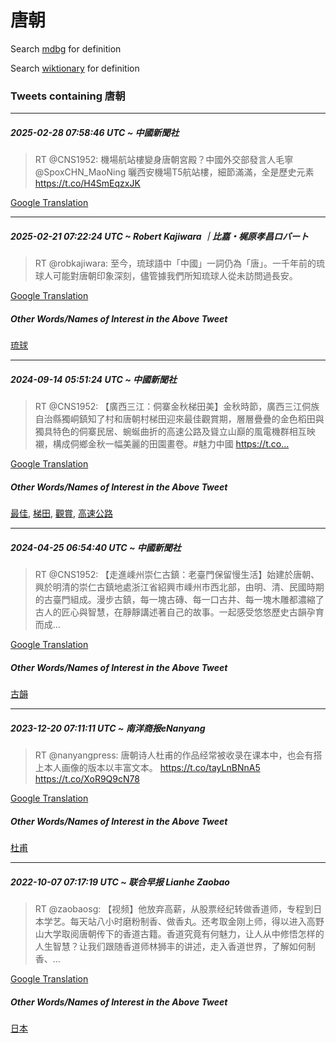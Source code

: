 # 唐朝

Search [mdbg](https://www.mdbg.net/chinese/dictionary?page=worddict&wdrst=0&wdqb=唐朝) for definition

Search [wiktionary](https://en.wiktionary.org/wiki/唐朝) for definition

### Tweets containing 唐朝

___
##### 2025-02-28 07:58:46 UTC ~ 中國新聞社
> RT @CNS1952: 機場航站樓變身唐朝宮殿？中國外交部發言人毛寧@SpoxCHN_MaoNing 曬西安機場T5航站樓，細節滿滿，全是歷史元素 https://t.co/H4SmEqzxJK

[Google Translation](https://translate.google.com/?hi=en&tab=TT&sl=zh-CN&tl=en&op=translate&text=RT+%40CNS1952%3A+%E6%A9%9F%E5%A0%B4%E8%88%AA%E7%AB%99%E6%A8%93%E8%AE%8A%E8%BA%AB%E5%94%90%E6%9C%9D%E5%AE%AE%E6%AE%BF%EF%BC%9F%E4%B8%AD%E5%9C%8B%E5%A4%96%E4%BA%A4%E9%83%A8%E7%99%BC%E8%A8%80%E4%BA%BA%E6%AF%9B%E5%AF%A7%40SpoxCHN_MaoNing+%E6%9B%AC%E8%A5%BF%E5%AE%89%E6%A9%9F%E5%A0%B4T5%E8%88%AA%E7%AB%99%E6%A8%93%EF%BC%8C%E7%B4%B0%E7%AF%80%E6%BB%BF%E6%BB%BF%EF%BC%8C%E5%85%A8%E6%98%AF%E6%AD%B7%E5%8F%B2%E5%85%83%E7%B4%A0+https%3A%2F%2Ft.co%2FH4SmEqzxJK)
___
##### 2025-02-21 07:22:24 UTC ~ Robert Kajiwara ｜比嘉・梶原孝昌ロバート
> RT @robkajiwara: 至今，琉球語中「中國」一詞仍為「唐」。一千年前的琉球人可能對唐朝印象深刻，儘管據我們所知琉球人從未訪問過長安。

[Google Translation](https://translate.google.com/?hi=en&tab=TT&sl=zh-CN&tl=en&op=translate&text=RT+%40robkajiwara%3A+%E8%87%B3%E4%BB%8A%EF%BC%8C%E7%90%89%E7%90%83%E8%AA%9E%E4%B8%AD%E3%80%8C%E4%B8%AD%E5%9C%8B%E3%80%8D%E4%B8%80%E8%A9%9E%E4%BB%8D%E7%82%BA%E3%80%8C%E5%94%90%E3%80%8D%E3%80%82%E4%B8%80%E5%8D%83%E5%B9%B4%E5%89%8D%E7%9A%84%E7%90%89%E7%90%83%E4%BA%BA%E5%8F%AF%E8%83%BD%E5%B0%8D%E5%94%90%E6%9C%9D%E5%8D%B0%E8%B1%A1%E6%B7%B1%E5%88%BB%EF%BC%8C%E5%84%98%E7%AE%A1%E6%93%9A%E6%88%91%E5%80%91%E6%89%80%E7%9F%A5%E7%90%89%E7%90%83%E4%BA%BA%E5%BE%9E%E6%9C%AA%E8%A8%AA%E5%95%8F%E9%81%8E%E9%95%B7%E5%AE%89%E3%80%82)
##### Other Words/Names of Interest in the Above Tweet
[琉球](琉球.md)
___
##### 2024-09-14 05:51:24 UTC ~ 中國新聞社
> RT @CNS1952: 【廣西三江：侗寨金秋梯田美】金秋時節，廣西三江侗族自治縣獨峒鎮知了村和唐朝村梯田迎來最佳觀賞期，層層疊疊的金色稻田與獨具特色的侗寨民居、蜿蜒曲折的高速公路及聳立山巔的風電機群相互映襯，構成侗鄉金秋一幅美麗的田園畫卷。#魅力中國 https://t.co…

[Google Translation](https://translate.google.com/?hi=en&tab=TT&sl=zh-CN&tl=en&op=translate&text=RT+%40CNS1952%3A+%E3%80%90%E5%BB%A3%E8%A5%BF%E4%B8%89%E6%B1%9F%EF%BC%9A%E4%BE%97%E5%AF%A8%E9%87%91%E7%A7%8B%E6%A2%AF%E7%94%B0%E7%BE%8E%E3%80%91%E9%87%91%E7%A7%8B%E6%99%82%E7%AF%80%EF%BC%8C%E5%BB%A3%E8%A5%BF%E4%B8%89%E6%B1%9F%E4%BE%97%E6%97%8F%E8%87%AA%E6%B2%BB%E7%B8%A3%E7%8D%A8%E5%B3%92%E9%8E%AE%E7%9F%A5%E4%BA%86%E6%9D%91%E5%92%8C%E5%94%90%E6%9C%9D%E6%9D%91%E6%A2%AF%E7%94%B0%E8%BF%8E%E4%BE%86%E6%9C%80%E4%BD%B3%E8%A7%80%E8%B3%9E%E6%9C%9F%EF%BC%8C%E5%B1%A4%E5%B1%A4%E7%96%8A%E7%96%8A%E7%9A%84%E9%87%91%E8%89%B2%E7%A8%BB%E7%94%B0%E8%88%87%E7%8D%A8%E5%85%B7%E7%89%B9%E8%89%B2%E7%9A%84%E4%BE%97%E5%AF%A8%E6%B0%91%E5%B1%85%E3%80%81%E8%9C%BF%E8%9C%92%E6%9B%B2%E6%8A%98%E7%9A%84%E9%AB%98%E9%80%9F%E5%85%AC%E8%B7%AF%E5%8F%8A%E8%81%B3%E7%AB%8B%E5%B1%B1%E5%B7%94%E7%9A%84%E9%A2%A8%E9%9B%BB%E6%A9%9F%E7%BE%A4%E7%9B%B8%E4%BA%92%E6%98%A0%E8%A5%AF%EF%BC%8C%E6%A7%8B%E6%88%90%E4%BE%97%E9%84%89%E9%87%91%E7%A7%8B%E4%B8%80%E5%B9%85%E7%BE%8E%E9%BA%97%E7%9A%84%E7%94%B0%E5%9C%92%E7%95%AB%E5%8D%B7%E3%80%82%23%E9%AD%85%E5%8A%9B%E4%B8%AD%E5%9C%8B+https%3A%2F%2Ft.co%E2%80%A6)
##### Other Words/Names of Interest in the Above Tweet
[最佳](最佳.md), [梯田](梯田.md), [觀賞](觀賞.md), [高速公路](高速公路.md)
___
##### 2024-04-25 06:54:40 UTC ~ 中國新聞社
> RT @CNS1952: 【走進嵊州崇仁古鎮：老臺門保留慢生活】始建於唐朝、興於明清的崇仁古鎮地處浙江省紹興市嵊州市西北部，由明、清、民國時期的古臺門組成。漫步古鎮，每一塊古磚、每一口古井、每一塊木雕都濃縮了古人的匠心與智慧，在靜靜講述著自己的故事。一起感受悠悠歷史古韻孕育而成…

[Google Translation](https://translate.google.com/?hi=en&tab=TT&sl=zh-CN&tl=en&op=translate&text=RT+%40CNS1952%3A+%E3%80%90%E8%B5%B0%E9%80%B2%E5%B5%8A%E5%B7%9E%E5%B4%87%E4%BB%81%E5%8F%A4%E9%8E%AE%EF%BC%9A%E8%80%81%E8%87%BA%E9%96%80%E4%BF%9D%E7%95%99%E6%85%A2%E7%94%9F%E6%B4%BB%E3%80%91%E5%A7%8B%E5%BB%BA%E6%96%BC%E5%94%90%E6%9C%9D%E3%80%81%E8%88%88%E6%96%BC%E6%98%8E%E6%B8%85%E7%9A%84%E5%B4%87%E4%BB%81%E5%8F%A4%E9%8E%AE%E5%9C%B0%E8%99%95%E6%B5%99%E6%B1%9F%E7%9C%81%E7%B4%B9%E8%88%88%E5%B8%82%E5%B5%8A%E5%B7%9E%E5%B8%82%E8%A5%BF%E5%8C%97%E9%83%A8%EF%BC%8C%E7%94%B1%E6%98%8E%E3%80%81%E6%B8%85%E3%80%81%E6%B0%91%E5%9C%8B%E6%99%82%E6%9C%9F%E7%9A%84%E5%8F%A4%E8%87%BA%E9%96%80%E7%B5%84%E6%88%90%E3%80%82%E6%BC%AB%E6%AD%A5%E5%8F%A4%E9%8E%AE%EF%BC%8C%E6%AF%8F%E4%B8%80%E5%A1%8A%E5%8F%A4%E7%A3%9A%E3%80%81%E6%AF%8F%E4%B8%80%E5%8F%A3%E5%8F%A4%E4%BA%95%E3%80%81%E6%AF%8F%E4%B8%80%E5%A1%8A%E6%9C%A8%E9%9B%95%E9%83%BD%E6%BF%83%E7%B8%AE%E4%BA%86%E5%8F%A4%E4%BA%BA%E7%9A%84%E5%8C%A0%E5%BF%83%E8%88%87%E6%99%BA%E6%85%A7%EF%BC%8C%E5%9C%A8%E9%9D%9C%E9%9D%9C%E8%AC%9B%E8%BF%B0%E8%91%97%E8%87%AA%E5%B7%B1%E7%9A%84%E6%95%85%E4%BA%8B%E3%80%82%E4%B8%80%E8%B5%B7%E6%84%9F%E5%8F%97%E6%82%A0%E6%82%A0%E6%AD%B7%E5%8F%B2%E5%8F%A4%E9%9F%BB%E5%AD%95%E8%82%B2%E8%80%8C%E6%88%90%E2%80%A6)
##### Other Words/Names of Interest in the Above Tweet
[古韻](古韻.md)
___
##### 2023-12-20 07:11:11 UTC ~ 南洋商报eNanyang
> RT @nanyangpress: 唐朝诗人杜甫的作品经常被收录在课本中，也会有搭上本人画像的版本以丰富文本。 https://t.co/tayLnBNnA5 https://t.co/XoR9Q9cN78

[Google Translation](https://translate.google.com/?hi=en&tab=TT&sl=zh-CN&tl=en&op=translate&text=RT+%40nanyangpress%3A+%E5%94%90%E6%9C%9D%E8%AF%97%E4%BA%BA%E6%9D%9C%E7%94%AB%E7%9A%84%E4%BD%9C%E5%93%81%E7%BB%8F%E5%B8%B8%E8%A2%AB%E6%94%B6%E5%BD%95%E5%9C%A8%E8%AF%BE%E6%9C%AC%E4%B8%AD%EF%BC%8C%E4%B9%9F%E4%BC%9A%E6%9C%89%E6%90%AD%E4%B8%8A%E6%9C%AC%E4%BA%BA%E7%94%BB%E5%83%8F%E7%9A%84%E7%89%88%E6%9C%AC%E4%BB%A5%E4%B8%B0%E5%AF%8C%E6%96%87%E6%9C%AC%E3%80%82+https%3A%2F%2Ft.co%2FtayLnBNnA5+https%3A%2F%2Ft.co%2FXoR9Q9cN78)
##### Other Words/Names of Interest in the Above Tweet
[杜甫](杜甫.md)
___
##### 2022-10-07 07:17:19 UTC ~ 联合早报 Lianhe Zaobao
> RT @zaobaosg: 【视频】他放弃高薪，从股票经纪转做香道师，专程到日本学艺。每天站八小时磨粉制香、做香丸。还考取金刚上师，得以进入高野山大学取阅唐朝传下的香道古籍。香道究竟有何魅力，让人从中修悟怎样的人生智慧？让我们跟随香道师林狮丰的讲述，走入香道世界，了解如何制香、…

[Google Translation](https://translate.google.com/?hi=en&tab=TT&sl=zh-CN&tl=en&op=translate&text=RT+%40zaobaosg%3A+%E3%80%90%E8%A7%86%E9%A2%91%E3%80%91%E4%BB%96%E6%94%BE%E5%BC%83%E9%AB%98%E8%96%AA%EF%BC%8C%E4%BB%8E%E8%82%A1%E7%A5%A8%E7%BB%8F%E7%BA%AA%E8%BD%AC%E5%81%9A%E9%A6%99%E9%81%93%E5%B8%88%EF%BC%8C%E4%B8%93%E7%A8%8B%E5%88%B0%E6%97%A5%E6%9C%AC%E5%AD%A6%E8%89%BA%E3%80%82%E6%AF%8F%E5%A4%A9%E7%AB%99%E5%85%AB%E5%B0%8F%E6%97%B6%E7%A3%A8%E7%B2%89%E5%88%B6%E9%A6%99%E3%80%81%E5%81%9A%E9%A6%99%E4%B8%B8%E3%80%82%E8%BF%98%E8%80%83%E5%8F%96%E9%87%91%E5%88%9A%E4%B8%8A%E5%B8%88%EF%BC%8C%E5%BE%97%E4%BB%A5%E8%BF%9B%E5%85%A5%E9%AB%98%E9%87%8E%E5%B1%B1%E5%A4%A7%E5%AD%A6%E5%8F%96%E9%98%85%E5%94%90%E6%9C%9D%E4%BC%A0%E4%B8%8B%E7%9A%84%E9%A6%99%E9%81%93%E5%8F%A4%E7%B1%8D%E3%80%82%E9%A6%99%E9%81%93%E7%A9%B6%E7%AB%9F%E6%9C%89%E4%BD%95%E9%AD%85%E5%8A%9B%EF%BC%8C%E8%AE%A9%E4%BA%BA%E4%BB%8E%E4%B8%AD%E4%BF%AE%E6%82%9F%E6%80%8E%E6%A0%B7%E7%9A%84%E4%BA%BA%E7%94%9F%E6%99%BA%E6%85%A7%EF%BC%9F%E8%AE%A9%E6%88%91%E4%BB%AC%E8%B7%9F%E9%9A%8F%E9%A6%99%E9%81%93%E5%B8%88%E6%9E%97%E7%8B%AE%E4%B8%B0%E7%9A%84%E8%AE%B2%E8%BF%B0%EF%BC%8C%E8%B5%B0%E5%85%A5%E9%A6%99%E9%81%93%E4%B8%96%E7%95%8C%EF%BC%8C%E4%BA%86%E8%A7%A3%E5%A6%82%E4%BD%95%E5%88%B6%E9%A6%99%E3%80%81%E2%80%A6)
##### Other Words/Names of Interest in the Above Tweet
[日本](日本.md)
